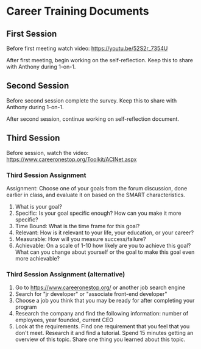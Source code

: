 # Career Training Documents

## First Session

Before first meeting watch video: https://youtu.be/52S2r_7354U

After first meeting, begin working on the self-reflection. Keep this to share with Anthony during 1-on-1.

## Second Session

Before second session complete the survey. Keep this to share with Anthony during 1-on-1.

After second session,  continue working on self-reflection document.

## Third Session

Before session, watch the video: https://www.careeronestop.org/Toolkit/ACINet.aspx 

### Third Session Assignment

Assignment: Choose one of your goals from the forum discussion, done earlier in class, and evaluate it on based on the SMART characteristics.

1. What is your goal?
2. Specific: Is your goal specific enough? How can you make it more specific?
3. Time Bound: What is the time frame for this goal?
4. Relevant: How is it relevant to your life, your education, or your career?
5. Measurable: How will you measure success/failure?
6. Achievable: On a scale of 1-10 how likely are you to achieve this goal? What can you change about yourself or the goal to make this goal even more achievable?

### Third Session Assignment (alternative)

1. Go to https://www.careeronestop.org/ or another job search engine
2. Search for "jr developer" or "associate front-end developer"
3. Choose a job you think that you may be ready for after completing your program
4. Research the company and find the following information: number of employees, year founded, current CEO
5. Look at the requirements. Find one requirement that you feel that you don't meet. Research it and find a tutorial. Spend 15 minutes getting an overview of this topic. Share one thing you learned about this topic.
